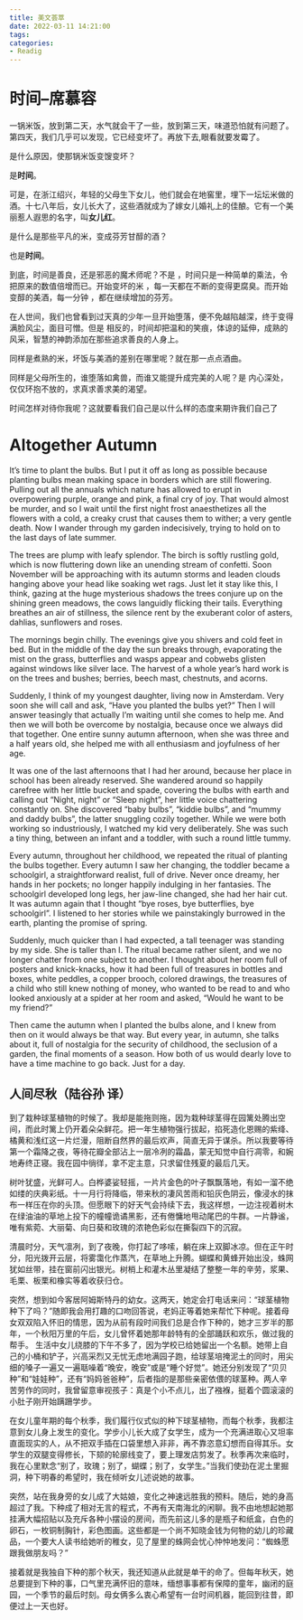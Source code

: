 ```yaml
---
title: 美文荟萃
date: 2022-03-11 14:21:00
tags:
categories:
- Readig
---
```


# 时间–席慕容


一锅米饭，放到第二天，水气就会干了一些，放到第三天，味道恐怕就有问题了。第四天，我们几乎可以发现，它已经变坏了。再放下去,眼看就要发霉了。

是什么原因，使那锅米饭变馊变坏？

是**时间**。

可是，在浙江绍兴，年轻的父母生下女儿，他们就会在地窖里，埋下一坛坛米做的酒。十七八年后，女儿长大了，这些酒就成为了嫁女儿婚礼上的佳酿。它有一个美丽惹人遐思的名字，叫**女儿红**。

是什么是那些平凡的米，变成芬芳甘醇的酒？

也是**时间**。

到底，时间是善良，还是邪恶的魔术师呢？不是 ，时间只是一种简单的乘法，令把原来的数值倍增而已。开始变坏的米 ，每一天都在不断的变得更腐臭。而开始变醇的美酒，每一分钟 ，都在继续增加的芬芳。

在人世间，我们也曾看到过天真的少年一旦开始堕落，便不免越陷越深，终于变得满脸风尘，面目可憎。但是 相反的，时间却把温和的笑痕，体谅的延伸，成熟的风采，智慧的神韵添加在那些追求善良的人身上。

同样是煮熟的米，坏饭与美酒的差别在哪里呢？就在那一点点酒曲。

同样是父母所生的，谁堕落如禽兽，而谁又能提升成完美的人呢？是 内心深处，仅仅环抱不放的，求真求善求美的渴望。

时间怎样对待你我呢？这就要看我们自己是以什么样的态度来期许我们自己了



# Altogether Autumn

  It’s time to plant the bulbs. But I put it off as long as possible because planting bulbs mean making space in borders which are still flowering. Pulling out all the annuals which nature has allowed to erupt in overpowering purple, orange and pink, a final cry of joy. That would almost be murder, and so I wait until the first night frost anaesthetizes all the flowers with a cold, a creaky crust that causes them to wither; a very gentle death. Now I wander through my garden indecisively, trying to hold on to the last days of late summer.        

  The trees are plump with leafy splendor. The birch is softly rustling gold, which is now fluttering down like an unending stream of confetti. Soon November will be approaching with its autumn storms and leaden clouds hanging above your head like soaking wet rags. Just let it stay like this, I think, gazing at the huge mysterious shadows the trees conjure up on the shining green meadows, the cows languidly flicking their tails. Everything breathes an air of stillness, the silence rent by the exuberant color of asters, dahlias, sunflowers and roses.        

  The mornings begin chilly. The evenings give you shivers and cold feet in bed. But in the middle of the day the sun breaks through, evaporating the mist on the grass, butterflies and wasps appear and cobwebs glisten against windows like silver lace. The harvest of a whole year’s hard work is on the trees and bushes; berries, beech mast, chestnuts, and acorns.        

  Suddenly, I think of my youngest daughter, living now in Amsterdam. Very soon she will call and ask, “Have you planted the bulbs yet?” Then I will answer teasingly that actually I’m waiting until she comes to help me. And then we will both be overcome by nostalgia, because once we always did that together. One entire sunny autumn afternoon, when she was three and a half years old, she helped me with all enthusiasm and joyfulness of her age.        

  It was one of the last afternoons that I had her around, because her place in school has been already reserved. She wandered around so happily carefree with her little bucket and spade, covering the bulbs with earth and calling out “Night, night” or “Sleep night”, her little voice chattering constantly on. She discovered “baby bulbs”, “kiddie bulbs”, and “mummy and daddy bulbs”, the latter snuggling cozily together. While we were both working so industriously, I watched my kid very deliberately. She was such a tiny thing, between an infant and a toddler, with such a round little tummy.        

  Every autumn, throughout her childhood, we repeated the ritual of planting the bulbs together. Every autumn I saw her changing, the toddler became a schoolgirl, a straightforward realist, full of drive. Never once dreamy, her hands in her pockets; no longer happily indulging in her fantasies. The schoolgirl developed long legs, her jaw-line changed, she had her hair cut. It was autumn again that I thought “bye roses, bye butterflies, bye schoolgirl”. I listened to her stories while we painstakingly burrowed in the earth, planting the promise of spring.        

  Suddenly, much quicker than I had expected, a tall teenager was standing by my side. She is taller than I. The ritual became rather silent, and we no longer chatter from one subject to another. I thought about her room full of posters and knick-knacks, how it had been full of treasures in bottles and boxes, white peddles, a copper brooch, colored drawings, the treasures of a child who still knew nothing of money, who wanted to be read to and who looked anxiously at a spider at her room and asked, “Would he want to be my friend?”        

  Then came the autumn when I planted the bulbs alone, and I knew from then on it would always be that way. But every year, in autumn, she talks about it, full of nostalgia for the security of childhood, the seclusion of a garden, the final moments of a season. How both of us would dearly love to have a time machine to go back. Just for a day.          

## 人间尽秋（陆谷孙 译）

​    到了栽种球茎植物的时候了。我却是能拖则拖，因为栽种球茎得在园篱处腾出空间，而此时篱上仍开着朵朵鲜花。把一年生植物强行拔起，掐死造化恩赐的紫绛、橘黄和浅红这一片烂漫，阻断自然界的最后欢声，简直无异于谋杀。所以我要等待第一个霜降之夜，等待花瓣全部沾上一层冷冽的霜晶，蒙无知觉中自行凋零，和婉地寿终正寝。我在园中徜徉，拿不定主意，只求留住残夏的最后几天。      

​    树叶犹盛，光鲜可人。白桦婆娑轻摇，一片片金色的叶子飘飘落地，有如一溜不绝如缕的庆典彩纸。十一月行将降临，带来秋的凄风苦雨和铅灰色阴云，像浸水的抹布一样压在你的头顶。但愿眼下的好天气会持续下去，我这样想，一边注视着树木在绿油油的草地上投下的幢幢诡谲黑影，还有倦慵地甩动尾巴的牛群。一片静谧，唯有紫菀、大丽菊、向日葵和玫瑰的浓艳色彩似在撕裂四下的沉寂。      

​    清晨时分，天气凛冽，到了夜晚，你打起了哆嗦，躺在床上双脚冰凉。但在正午时分，阳光拨开云层，将雾霭化作蒸汽，在草地上升腾。蝴蝶和黄蜂开始出没，蛛网犹如丝带，挂在窗前闪出银光。树梢上和灌木丛里凝结了整整一年的辛劳，浆果、毛栗、板栗和橡实等着收获归仓。      

​    突然，想到如今客居阿姆斯特丹的幼女。这两天，她定会打电话来问：“球茎植物种下了吗？”随即我会用打趣的口吻回答说，老妈正等着她来帮忙下种呢。接着母女双双陷入怀旧的情思，因为从前有段时间我们总是合作下种的，她才三岁半的那年，一个秋阳万里的午后，女儿曾怀着她那年龄特有的全部踊跃和欢乐，做过我的帮手。          生活中女儿绕膝的下午不多了，因为学校已给她留出一个名额。她带上自己的小桶和铲子，兴高采烈又无忧无虑地满园子跑，给球茎培掩泥土的同时，用尖细的嗓子一遍又一遍聒噪着“晚安，晚安”或是“睡个好觉”。她还分别发现了“贝贝种”和“娃娃种”，还有“妈妈爸爸种”，后者指的是那些亲密依偎的球茎种。两人辛苦劳作的同时，我曾留意审视孩子：真是个小不点儿，出了襁褓，挺着个圆滚滚的小肚子刚开始蹒跚学步。     

​     在女儿童年期的每个秋季，我们履行仪式似的种下球茎植物，而每个秋季，我都注意到女儿身上发生的变化。学步小儿长大成了女学生，成为一个充满进取心又坦率直面现实的人，从不把双手插在口袋里想入非非，再不靠恣意幻想而自得其乐。女学生的双腿变得修长，下颏的轮廓线变了，要上理发店剪发了。秋季再次来临时，我在心里默念“别了，玫瑰；别了，蝴蝶；别了，女学生。”当我们使劲在泥土里掘洞，种下明春的希望时，我在倾听女儿述说她的故事。    

​      突然，站在我身旁的女儿成了大姑娘，变化之神速远胜我的预料。随后，她的身高超过了我。下种成了相对无言的程式，不再有天南海北的闲聊。我不由地想起她那挂满大幅招贴以及充斥各种小摆设的房间，而先前这儿多的是瓶子和纸盒，白色的卵石，一枚铜制胸针，彩色图画。这些都是一个尚不知晓金钱为何物的幼儿的珍藏品，一个要大人读书给她听的稚女，见了屋里的蛛网会忧心忡忡地发问：“蜘蛛愿跟我做朋友吗？”    

​      接着就是我独自下种的那个秋天，我还知道从此就是单干的命了。但每年秋天，她总要提到下种的事，口气里充满怀旧的意味，缅想事事都有保障的童年，幽闭的庭园，一个季节的最后时刻。母女俩多么衷心希望有一台时间机器，能回到往昔，即便过上一天也好。



